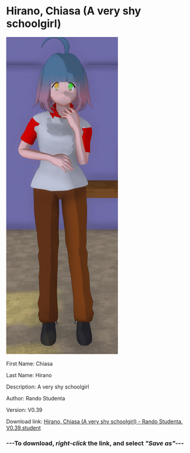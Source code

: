 # Hirano, Chiasa (A very shy schoolgirl)

<img src = "https://raw.githubusercontent.com/Arbiter1223/Daigaku-Gurashi-Custom-Students/master/Students/Files/Hirano%2C%20Chiasa%20(A%20very%20shy%20schoolgirl).png">

First Name: Chiasa

Last Name: Hirano

Description: A very shy schoolgirl

Author: Rando Studenta

Version: V0.39

Download link: <a href="https://raw.githubusercontent.com/Arbiter1223/Daigaku-Gurashi-Custom-Students/master/Students/Files/Hirano%2C%20Chiasa%20(A%20very%20shy%20schoolgirl)%20-%20Rando%20Studenta%2C%20V0.39.student">Hirano, Chiasa (A very shy schoolgirl) - Rando Studenta, V0.39.student</a>

### ---**To download, _right-click_ the link, and select _"Save as"_**---
